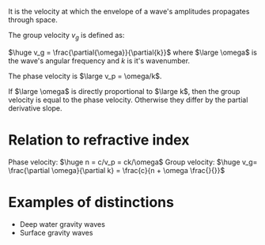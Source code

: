 It is the velocity at which the envelope of a wave's amplitudes propagates through space.

The group velocity $v_g$ is defined as:

$\huge v_g = \frac{\partial{\omega}}{\partial{k}}$ where $\large \omega$ is the wave's angular frequency and $k$ is it's wavenumber.

The phase velocity is $\large v_p = \omega/k$.

If $\large \omega$ is directly proportional to $\large k$, then the group velocity is equal to the phase velocity. Otherwise they differ by the partial derivative slope.

# Relation to refractive index
Phase velocity: $\huge n = c/v_p = ck/\omega$
Group velocity: $\huge v_g= \frac{\partial \omega}{\partial k} = \frac{c}{n + \omega \frac{}{}}$
# Examples of distinctions

- Deep water gravity waves
- Surface gravity waves
